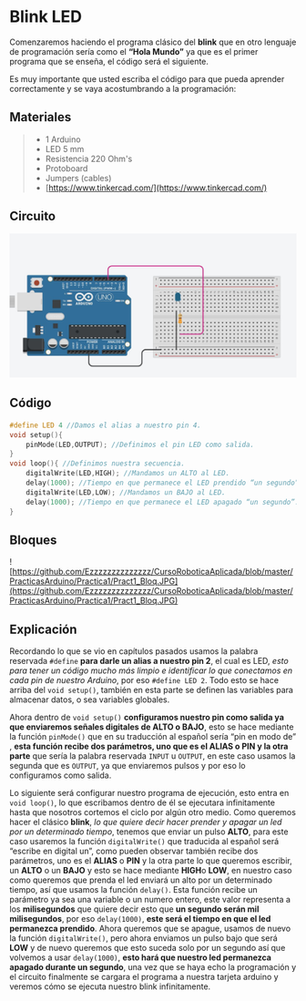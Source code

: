 # Blink LED

Comenzaremos haciendo el programa clásico del **blink** que en otro lenguaje de programación sería como el **“Hola Mundo”** ya que es el primer programa que se enseña, el código será el siguiente. 

Es muy importante que usted escriba el código para que pueda aprender correctamente y se vaya acostumbrando a la programación:

## Materiales
> - 1 Arduino
> - LED 5 mm
> - Resistencia 220 Ohm's
> - Protoboard 
> - Jumpers (cables) 
> - [https://www.tinkercad.com/](https://www.tinkercad.com/)

## Circuito

![BlinkLED](https://github.com/Ezzzzzzzzzzzzzz/CursoRoboticaAplicada/blob/master/PracticasArduino/Practica1/BlinkLED.JPG)

## Código  
```c
#define LED 4 //Damos el alias a nuestro pin 4.
void setup(){
	pinMode(LED,OUTPUT); //Definimos el pin LED como salida.
}
void loop(){ //Definimos nuestra secuencia.
	digitalWrite(LED,HIGH); //Mandamos un ALTO al LED.
	delay(1000); //Tiempo en que permanece el LED prendido “un segundo”.
	digitalWrite(LED,LOW); //Mandamos un BAJO al LED.
	delay(1000); //Tiempo en que permanece el LED apagado “un segundo”.
}
```
## Bloques 
![https://github.com/Ezzzzzzzzzzzzzz/CursoRoboticaAplicada/blob/master/PracticasArduino/Practica1/Pract1_Bloq.JPG](https://github.com/Ezzzzzzzzzzzzzz/CursoRoboticaAplicada/blob/master/PracticasArduino/Practica1/Pract1_Bloq.JPG)

## Explicación 

Recordando lo que se vio en capítulos pasados usamos la palabra reservada ``#define`` **para darle un alias a nuestro pin 2**, el cual es LED, _esto para tener un código mucho más limpio e identificar lo que conectamos en cada pin de nuestro Arduino_, por eso ``#define LED 2``. Todo esto se hace arriba del ``void setup()``, también en esta parte se definen las variables para almacenar datos, o sea variables globales.

Ahora dentro de ``void setup()`` **configuramos nuestro pin como salida ya que enviaremos señales digitales de ALTO o BAJO**, esto se hace mediante la función ``pinMode()`` que en su traducción al español sería “pin en modo de” , **esta función recibe dos parámetros, uno que es el ALIAS o PIN y la otra parte** que sería la palabra reservada ``INPUT`` u ``OUTPUT``, en este caso usamos la segunda que es ``OUTPUT``, ya que enviaremos pulsos y por eso lo configuramos como salida.

Lo siguiente será configurar nuestro programa de ejecución, esto entra en ``void loop()``, lo  que escribamos dentro de él se ejecutara infinitamente hasta que nosotros cortemos el ciclo por algún otro medio. Como queremos hacer el clásico **blink**, _lo que quiere decir hacer prender y apagar un led por un determinado tiempo_, tenemos que enviar un pulso **ALTO**, para este caso usaremos la función ``digitalWrite()`` que traducida al español será “escribe en digital un”, como pueden observar también recibe dos parámetros, uno es el **ALIAS** o **PIN** y la otra parte lo que queremos escribir, un **ALTO** o un **BAJO** y esto se hace mediante **HIGH**o **LOW**, en nuestro caso como queremos que prenda el led enviará un alto por un determinado tiempo, así que usamos la función ``delay()``. Esta función recibe un parámetro ya sea una variable o un numero entero, este valor representa a los **milisegundos** que quiere decir esto que **un segundo serán mil milisegundos**, por eso ``delay(1000)``, **este será el tiempo en que el led permanezca prendido**. Ahora queremos que se apague, usamos de nuevo la función ``digitalWrite()``, pero ahora enviamos un pulso bajo que será **LOW** y de nuevo queremos que esto suceda solo por un segundo así que volvemos a usar ``delay(1000)``, **esto hará que nuestro led permanezca apagado durante un segundo**, una vez que se haya echo la programación y el circuito finalmente se cargara el programa a nuestra tarjeta arduino y veremos cómo se ejecuta nuestro blink infinitamente.




<!--stackedit_data:
eyJoaXN0b3J5IjpbLTIwMDM1NDg4OTksLTE1NDMwMzgxMjcsLT
U5NTc4OTY1MCwtMTQ2ODg1NDc0MF19
-->
